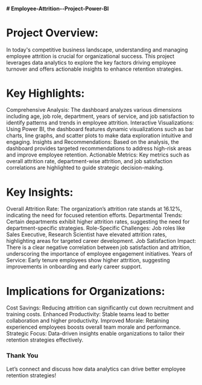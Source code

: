 #### # Employee-Attrition--Project-Power-BI

# Project Overview: 
In today's competitive business landscape, understanding and managing employee attrition is crucial for organizational success.
This project leverages data analytics to explore the key factors driving employee turnover and offers actionable insights to enhance retention strategies.
# Key Highlights:
Comprehensive Analysis: The dashboard analyzes various dimensions including age, job role, department, years of service, and job satisfaction to identify patterns and trends in employee attrition.
Interactive Visualizations: Using Power BI, the dashboard features dynamic visualizations such as bar charts, line graphs, and scatter plots to make data exploration intuitive and engaging.
Insights and Recommendations: Based on the analysis, the dashboard provides targeted recommendations to address high-risk areas and improve employee retention.
Actionable Metrics: Key metrics such as overall attrition rate, department-wise attrition, and job satisfaction correlations are highlighted to guide strategic decision-making.
# Key Insights:
Overall Attrition Rate: The organization’s attrition rate stands at 16.12%, indicating the need for focused retention efforts.
Departmental Trends: Certain departments exhibit higher attrition rates, suggesting the need for department-specific strategies.
Role-Specific Challenges: Job roles like Sales Executive, Research Scientist have elevated attrition rates, highlighting areas for targeted career development.
Job Satisfaction Impact: There is a clear negative correlation between job satisfaction and attrition, underscoring the importance of employee engagement initiatives.
Years of Service: Early tenure employees show higher attrition, suggesting improvements in onboarding and early career support.
# Implications for Organizations:
Cost Savings: Reducing attrition can significantly cut down recruitment and training costs.
Enhanced Productivity: Stable teams lead to better collaboration and higher productivity.
Improved Morale: Retaining experienced employees boosts overall team morale and performance.
Strategic Focus: Data-driven insights enable organizations to tailor their retention strategies effectively.

### Thank You 

Let’s connect and discuss how data analytics can drive better employee retention strategies! 
